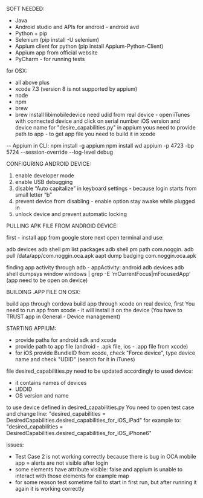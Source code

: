 SOFT NEEDED:

- Java
- Android studio and APIs for android - android avd
- Python + pip
- Selenium  (pip install -U selenium)
- Appium client for python  (pip install Appium-Python-Client)
- Appium app from official website
- PyCharm - for running tests

for OSX:
- all above plus
- xcode 7.3 (version 8 is not supported by appium)
- node
- npm
- brew
- brew install libimobiledevice
need udid from real device - open iTunes with connected device and click on serial number
iOS version and device name for "desire_capabilities.py"
in appium yous need to provide path to app - to get app file you need to build it in xcode



-- Appium in CLI:
npm install -g appium
npm install wd
appium -p 4723 -bp 5724 --session-override --log-level debug




CONFIGURING ANDROID DEVICE:

1. enable developer mode
2. enable USB debugging
3. disable “Auto capitalize” in keyboard settings - because login starts from small letter “b”
4. prevent device from disabling - enable option stay awake while plugged in
5. unlock device and prevent automatic locking


PULLING APK FILE FROM ANDROID DEVICE:

first - install app from google store
next open terminal and use:

adb devices
adb shell pm list packages
adb shell pm path com.noggin.
adb pull /data/app/com.noggin.oca.apk
aapt dump badging com.noggin.oca.apk

finding app activity through adb - appActivity:
android adb devices
adb shell
dumpsys window windows | grep -E ‘mCurrentFocus|mFocusedApp’
(app need to be open on device)



BUILDING .APP FILE ON OSX:

build app through cordova
build app through xcode
on real device, first You need to run app from xcode - it will install it on the device (You have to TRUST app in General - Device management)


STARTING APPIUM:
- provide paths for android sdk and xcode
- provide path to app file (android - .apk file, ios - .app file from xcode)
- for iOS provide BundleID from xcode, check "Force device", type device name and check "UDID" (search for it in iTunes)


file desired_capabilities.py need to be updated accordingly to used device:
- it contains names of devices
- UDDID
- OS version and name

to use device defined in desired_capabilities.py You need to open test case and change line:
"desired_capabilities = DesiredCapabilities.desired_capabilities_for_iOS_iPad" for example to:
"desired_capabilities = DesiredCapabilities.desired_capabilities_for_iOS_iPhone6"



issues:

- Test Case 2 is not working correctly because there is bug in OCA mobile app = alerts are not visible after login
- some elements have attribute visible: false and appium is unable to interact with those elements for example map
- for some reason test sometime fail to start in first run, but after running it again it is working correctly 

